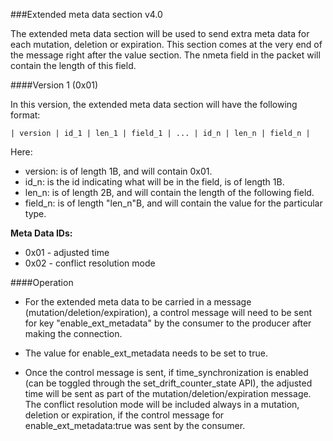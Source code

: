 ###Extended meta data section v4.0

The extended meta data section will be used to send extra meta data for each mutation, deletion or expiration. This section comes at the very end of the message right after the value section. The nmeta field in the packet will contain the length of this field.

####Version 1 (0x01)

In this version, the extended meta data section will have the following format:

    | version | id_1 | len_1 | field_1 | ... | id_n | len_n | field_n |

Here:
* version: is of length 1B, and will contain 0x01.
* id_n: is the id indicating what will be in the field, is of length 1B.
* len_n: is of length 2B, and will contain the length of the following field.
* field_n: is of length "len_n"B, and will contain the value for the particular type.

**Meta Data IDs:**

* 0x01 - adjusted time
* 0x02 - conflict resolution mode

####Operation

* For the extended meta data to be carried in a message (mutation/deletion/expiration), a control message will need to be sent for key "enable_ext_metadata" by the consumer to the producer after making the connection.
* The value for enable_ext_metadata needs to be set to true.

* Once the control message is sent, if time_synchronization is enabled (can be toggled through the set_drift_counter_state API), the adjusted time will be sent as part of the mutation/deletion/expiration message. The conflict resolution mode will be included always in a mutation, deletion or expiration, if the control message for enable_ext_metadata:true was sent by the consumer.
